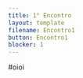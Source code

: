 ```yaml
---
title: 1° Encontro
layout: template
filename: Encontro1
button: Encontro1
blocker: 1
--- 
```


#oioi
